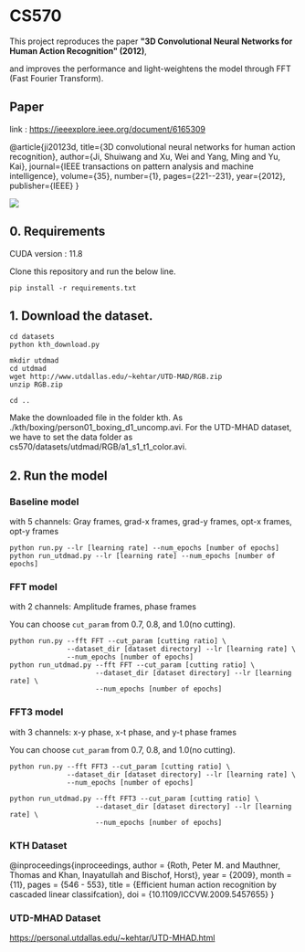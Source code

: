 # CS570
This project reproduces the paper **"3D Convolutional Neural Networks for Human Action Recognition" (2012)**,

and improves the performance and light-weightens the model through FFT (Fast Fourier Transform).

## Paper
link : https://ieeexplore.ieee.org/document/6165309

@article{ji20123d,
  title={3D convolutional neural networks for human action recognition},
  author={Ji, Shuiwang and Xu, Wei and Yang, Ming and Yu, Kai},
  journal={IEEE transactions on pattern analysis and machine intelligence},
  volume={35},
  number={1},
  pages={221--231},
  year={2012},
  publisher={IEEE}
}

![](image.png)

## 0. Requirements

CUDA version : 11.8

Clone this repository and run the below line.

```
pip install -r requirements.txt
```


## 1. Download the dataset.

```
cd datasets
python kth_download.py

mkdir utdmad
cd utdmad
wget http://www.utdallas.edu/~kehtar/UTD-MAD/RGB.zip
unzip RGB.zip

cd ..
```

Make the downloaded file in the folder kth. As ./kth/boxing/person01_boxing_d1_uncomp.avi.
For the UTD-MHAD dataset, we have to set the data folder as cs570/datasets/utdmad/RGB/a1_s1_t1_color.avi.

## 2. Run the model

### Baseline model

with 5 channels: Gray frames, grad-x frames, grad-y frames, opt-x frames, opt-y frames

```
python run.py --lr [learning rate] --num_epochs [number of epochs]
python run_utdmad.py --lr [learning rate] --num_epochs [number of epochs]
```

### FFT model

with 2 channels: Amplitude frames, phase frames

You can choose <code>cut_param</code> from 0.7, 0.8, and 1.0(no cutting).

```
python run.py --fft FFT --cut_param [cutting ratio] \
              --dataset_dir [dataset directory] --lr [learning rate] \
              --num_epochs [number of epochs]
python run_utdmad.py --fft FFT --cut_param [cutting ratio] \
                     --dataset_dir [dataset directory] --lr [learning rate] \
                     --num_epochs [number of epochs]
```

### FFT3 model

with 3 channels: x-y phase, x-t phase, and y-t phase frames

You can choose <code>cut_param</code> from 0.7, 0.8, and 1.0(no cutting).

```
python run.py --fft FFT3 --cut_param [cutting ratio] \
              --dataset_dir [dataset directory] --lr [learning rate] \
              --num_epochs [number of epochs]

python run_utdmad.py --fft FFT3 --cut_param [cutting ratio] \
                     --dataset_dir [dataset directory] --lr [learning rate] \
                     --num_epochs [number of epochs]
```




### KTH Dataset

@inproceedings{inproceedings,
author = {Roth, Peter M. and Mauthner, Thomas and Khan, Inayatullah and Bischof, Horst},
year = {2009},
month = {11},
pages = {546 - 553},
title = {Efficient human action recognition by cascaded linear classifcation},
doi = {10.1109/ICCVW.2009.5457655}
}

### UTD-MHAD Dataset
https://personal.utdallas.edu/~kehtar/UTD-MHAD.html
